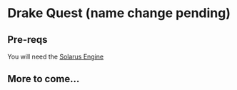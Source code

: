 # Drake Quest (name change pending)

## Pre-reqs
You will need the [Solarus Engine](http://www.solarus-games.org/)

## More to come...

